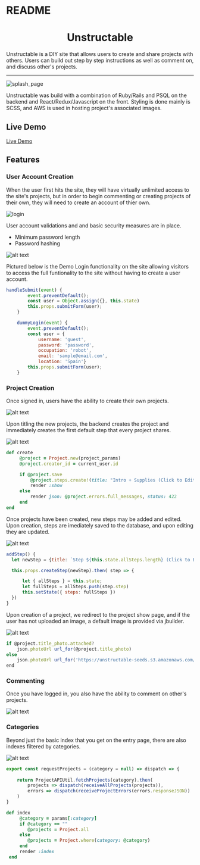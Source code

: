

# README
<h1 align="center">Unstructable</h1>

Unstructable is a DIY site that allows users to create and share projects with others. Users can build out step by step instructions as well as comment on, and discuss other's projects. 

___

![splash_page](https://user-images.githubusercontent.com/73361653/119686235-225bd880-be14-11eb-9505-cb6611a6c220.png)

Unstructable was build with a combination of Ruby/Rails and PSQL on the backend and React/Redux/Javascript on the front. Styling is done mainly is SCSS, and AWS is used in hosting project's associated images.

## Live Demo

[Live Demo](https://unstructable.herokuapp.com/#/)

## Features

### User Account Creation

When the user first hits the site, they will have virtually unlimited access to the site's projects, but in order to begin commenting or creating projects of their own, they will need to create an account of thier own. 
  
![login](https://user-images.githubusercontent.com/73361653/119686590-76ff5380-be14-11eb-9410-8c0eb4d14eab.png)
  
User account validations and and basic security measures are in place.
* Minimum password length
* Password hashing

![alt text](https://github.com/galenddavis/project_images/blob/main/unstructable/user_auth.png "Unstructable Login errors")

Pictured below is the Demo Login functionality on the site allowing visitors to access the full funtionality to the site without having to create a user account.

``` javascript
handleSubmit(event) {
        event.preventDefault();
        const user = Object.assign({}, this.state)
        this.props.submitForm(user);
    }

    dummyLogin(event) {
        event.preventDefault();
        const user = {
            username: 'guest',
            password: 'password',
            occupation: 'robot',
            email: 'sample@email.com',
            location: 'Spain'}
        this.props.submitForm(user);
    }
```
### Project Creation

Once signed in, users have the ability to create their own projects. 

![alt text](https://github.com/galenddavis/project_images/blob/main/unstructable/projectCreation.PNG)

Upon titling the new projects, the backend creates the project and immediately creates the first default step that every project shares. 

![alt text](https://github.com/galenddavis/project_images/blob/main/unstructable/newproject.PNG)

``` ruby
def create
     @project = Project.new(project_params)
     @project.creator_id = current_user.id

     if @project.save
         @project.steps.create!(title: "Intro + Supplies (Click to Edit)", body: "")
         render :show
     else
         render json: @project.errors.full_messages, status: 422
     end 
end
```

Once projects have been created, new steps may be added and edited. Upon creation, steps are imediately saved to the database, and upon editing they are updated. 

![alt text](https://github.com/galenddavis/project_images/blob/main/unstructable/addingSteps.PNG)

``` javascript
addStep() {
  let newStep = {title: `Step ${this.state.allSteps.length} (Click to Edit)`, body: '', project_id: this.props.project.id}

  this.props.createStep(newStep).then( step => {

      let { allSteps } = this.state;
      let fullSteps = allSteps.push(step.step)
      this.setState({ steps: fullSteps })
  })      
}
```

Upon creation of a project, we redirect to the project show page, and if the user has not uploaded an image, a default image is provided via jbuilder. 

![alt text](https://github.com/galenddavis/project_images/blob/main/unstructable/projectShow.PNG)

``` javascript
if @project.title_photo.attached?
    json.photoUrl url_for(@project.title_photo)
else
    json.photoUrl url_for('https://unstructable-seeds.s3.amazonaws.com/no_photo_attached.png')
end
```

### Commenting

Once you have logged in, you also have the ability to comment on other's projects. 

![alt text](https://github.com/galenddavis/project_images/blob/main/unstructable/commenting.PNG)


### Categories

Beyond just the basic index that you get on the entry page, there are also indexes filtered by categories. 

![alt text](https://github.com/galenddavis/project_images/blob/main/unstructable/category.PNG)

``` javascript
export const requestProjects = (category = null) => dispatch => {
    
    return ProjectAPIUtil.fetchProjects(category).then(
        projects => dispatch(receiveAllProjects(projects)),
        errors => dispatch(receiveProjectErrors(errors.responseJSON))
    )
}
```

``` ruby
def index
     @category = params[:category]
     if @category == ""
        @projects = Project.all
     else
        @projects = Project.where(category: @category)
     end
     render :index
 end
```


